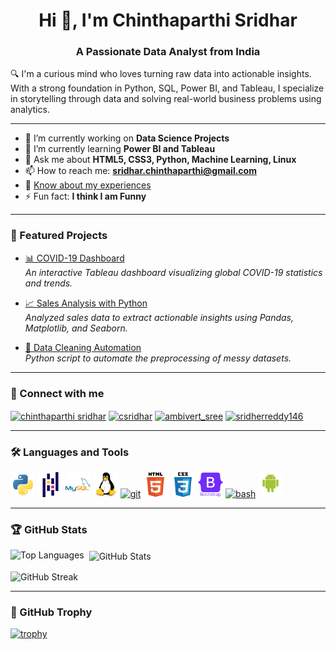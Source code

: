 <h1 align="center">Hi 👋, I'm Chinthaparthi Sridhar</h1>
<h3 align="center">A Passionate Data Analyst from India</h3>

🔍 I'm a curious mind who loves turning raw data into actionable insights. With a strong foundation in Python, SQL, Power BI, and Tableau, I specialize in storytelling through data and solving real-world business problems using analytics.

---

- 🔭 I’m currently working on **Data Science Projects**
- 🌱 I’m currently learning **Power BI and Tableau**
- 💬 Ask me about **HTML5, CSS3, Python, Machine Learning, Linux**
- 📫 How to reach me: **sridhar.chinthaparthi@gmail.com**
- 📄 [Know about my experiences](https://drive.google.com/file/d/1xLWTZ9j9-mj4ySCD5qUww7sG-GobPUkS/view?usp=sharing)
- ⚡ Fun fact: **I think I am Funny**

---

### 🧠 Featured Projects
- [📊 COVID-19 Dashboard](https://github.com/yourusername/project-name)  
  *An interactive Tableau dashboard visualizing global COVID-19 statistics and trends.*

- [📈 Sales Analysis with Python](https://github.com/yourusername/project-name)  
  *Analyzed sales data to extract actionable insights using Pandas, Matplotlib, and Seaborn.*

- [🧹 Data Cleaning Automation](https://github.com/yourusername/project-name)  
  *Python script to automate the preprocessing of messy datasets.*

---

### 🧩 Connect with me

<p align="left">
<a href="https://www.linkedin.com/in/chinthaparthisridhar" target="blank"><img align="center" src="https://raw.githubusercontent.com/rahuldkjain/github-profile-readme-generator/master/src/images/icons/Social/linked-in-alt.svg" alt="chinthaparthi sridhar" height="30" width="40" /></a>
<a href="https://kaggle.com/csridhar" target="blank"><img align="center" src="https://raw.githubusercontent.com/rahuldkjain/github-profile-readme-generator/master/src/images/icons/Social/kaggle.svg" alt="csridhar" height="30" width="40" /></a>
<a href="https://instagram.com/ambivert_sree" target="blank"><img align="center" src="https://raw.githubusercontent.com/rahuldkjain/github-profile-readme-generator/master/src/images/icons/Social/instagram.svg" alt="ambivert_sree" height="30" width="40" /></a>
<a href="https://www.hackerrank.com/sridherreddy146" target="blank"><img align="center" src="https://raw.githubusercontent.com/rahuldkjain/github-profile-readme-generator/master/src/images/icons/Social/hackerrank.svg" alt="sridherreddy146" height="30" width="40" /></a>
</p>

---

### 🛠️ Languages and Tools

<p align="left">
  <a href="https://www.python.org" target="_blank"><img src="https://raw.githubusercontent.com/devicons/devicon/master/icons/python/python-original.svg" alt="python" width="40" height="40"/></a>
  <a href="https://pandas.pydata.org/" target="_blank"><img src="https://raw.githubusercontent.com/devicons/devicon/master/icons/pandas/pandas-original.svg" alt="pandas" width="40" height="40"/></a>
  <a href="https://www.mysql.com/" target="_blank"><img src="https://raw.githubusercontent.com/devicons/devicon/master/icons/mysql/mysql-original-wordmark.svg" alt="mysql" width="40" height="40"/></a>
  <a href="https://www.linux.org/" target="_blank"><img src="https://raw.githubusercontent.com/devicons/devicon/master/icons/linux/linux-original.svg" alt="linux" width="40" height="40"/></a>
  <a href="https://git-scm.com/" target="_blank"><img src="https://www.vectorlogo.zone/logos/git-scm/git-scm-icon.svg" alt="git" width="40" height="40"/></a>
  <a href="https://www.w3schools.com/html/" target="_blank"><img src="https://raw.githubusercontent.com/devicons/devicon/master/icons/html5/html5-original-wordmark.svg" alt="html5" width="40" height="40"/></a>
  <a href="https://www.w3schools.com/css/" target="_blank"><img src="https://raw.githubusercontent.com/devicons/devicon/master/icons/css3/css3-original-wordmark.svg" alt="css3" width="40" height="40"/></a>
  <a href="https://getbootstrap.com/" target="_blank"><img src="https://raw.githubusercontent.com/devicons/devicon/master/icons/bootstrap/bootstrap-plain-wordmark.svg" alt="bootstrap" width="40" height="40"/></a>
  <a href="https://www.gnu.org/software/bash/" target="_blank"><img src="https://www.vectorlogo.zone/logos/gnu_bash/gnu_bash-icon.svg" alt="bash" width="40" height="40"/></a>
  <a href="https://developer.android.com" target="_blank"><img src="https://raw.githubusercontent.com/devicons/devicon/master/icons/android/android-original-wordmark.svg" alt="android" width="40" height="40"/></a>
</p>

---

### 🏆 GitHub Stats

<p>
  <img align="left" src="https://github-readme-stats.vercel.app/api/top-langs?username=sridharchinthaparthi&show_icons=true&locale=en&layout=compact" alt="Top Languages" />
</p>

<p>&nbsp;
  <img align="center" src="https://github-readme-stats.vercel.app/api?username=sridharchinthaparthi&show_icons=true&locale=en" alt="GitHub Stats" />
</p>

<p>
  <img align="center" src="https://github-readme-streak-stats.herokuapp.com/?user=sridharchinthaparthi&" alt="GitHub Streak" />
</p>

---

### 🏅 GitHub Trophy

[![trophy](https://github-profile-trophy.vercel.app/?username=sridharchinthaparthi&theme=onedark)](https://github.com/ryo-ma/github-profile-trophy)
